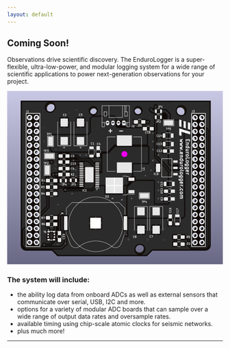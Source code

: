 ```yaml
---
layout: default
---
```


## Coming Soon!

Observations drive scientific discovery. The EnduroLogger is a super-flexible, ultra-low-power, and modular logging system for a wide range of scientific applications to power next-generation observations for your project.

![endurologger](/assets/images/board.png)

### The system will include:

*   the ability log data from onboard ADCs as well as external sensors that communicate over serial, USB, I2C and more.
*   options for a variety of modular ADC boards that can sample over a wide range of output data rates and oversample rates.
*   available timing using chip-scale atomic clocks for seismic networks.
*   plus much more!

* * *
